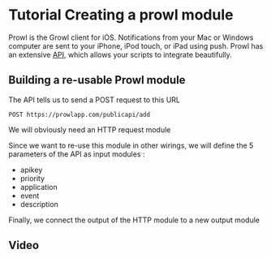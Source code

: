 
# Tutorial Creating a prowl module
	

Prowl is the Growl client for iOS. Notifications from your Mac or Windows computer are sent to your iPhone, iPod touch, or iPad using push. Prowl has an extensive [API](http://prowlapp.com/api.php), which allows your scripts to integrate beautifully.


## Building a re-usable Prowl module


The API tells us to send a POST request to this URL

    POST https://prowlapp.com/publicapi/add

We will obviously need an HTTP request module

Since we want to re-use this module in other wirings, we will define the 5 parameters of the API as input modules :

 * apikey
 * priority
 * application
 * event
 * description

Finally, we connect the output of the HTTP module to a new output module
	
## Video

<object width="480" height="385"><param name="movie" value="http://www.youtube.com/v/R94-d36g-EI?fs=1&amp;hl=fr_FR"></param><param name="allowFullScreen" value="true"></param><param name="allowscriptaccess" value="always"></param><embed src="http://www.youtube.com/v/R94-d36g-EI?fs=1&amp;hl=fr_FR" type="application/x-shockwave-flash" allowscriptaccess="always" allowfullscreen="true" width="480" height="385"></embed></object>


